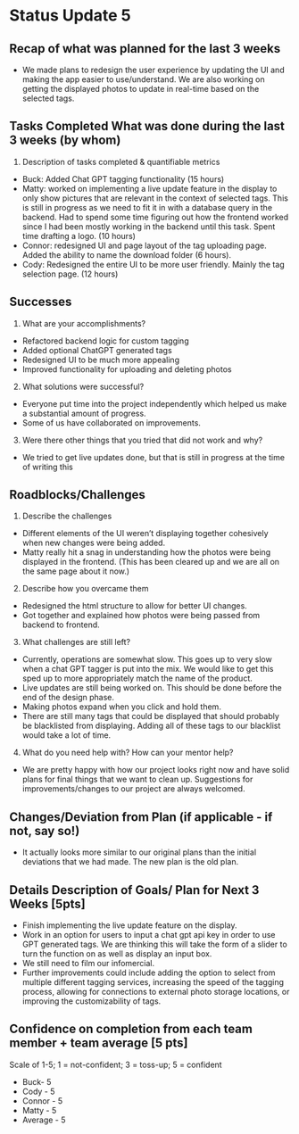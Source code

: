# Status Update 5


## Recap of what was planned for the last 3 weeks 
- We made plans to redesign the user experience by updating the UI and making the app easier to use/understand. We are also working on getting the displayed photos to update in real-time based on the selected tags.
## Tasks Completed What was done during the last 3 weeks (by whom) 
1. Description of tasks completed & quantifiable metrics
- Buck: Added Chat GPT tagging functionality (15 hours)
- Matty: worked on implementing a live update feature in the display to only show pictures that are relevant in the context of selected tags. This is still in progress as we need to fit it in with a database query in the backend. Had to spend some time figuring out how the frontend worked since I had been mostly working in the backend until this task. Spent time drafting a logo. (10 hours)
- Connor: redesigned UI and page layout of the tag uploading page. Added the ability to name the download folder (6 hours).
- Cody: Redesigned the entire UI to be more user friendly. Mainly the tag selection page. (12 hours)
## Successes
1. What are your accomplishments?
- Refactored backend logic for custom tagging
- Added optional ChatGPT generated tags
- Redesigned UI to be much more appealing
- Improved functionality for uploading and deleting photos
2. What solutions were successful?
- Everyone put time into the project independently which helped us make a substantial amount of progress. 
- Some of us have collaborated on improvements.
3. Were there other things that you tried that did not work and why?
- We tried to get live updates done, but that is still in progress at the time of writing this 
## Roadblocks/Challenges
1. Describe the challenges
- Different elements of the UI weren’t displaying together cohesively when new changes were being added.
- Matty really hit a snag in understanding how the photos were being displayed in the frontend. (This has been cleared up and we are all on the same page about it now.)
2. Describe how you overcame them
- Redesigned the html structure to allow for better UI changes.
- Got together and explained how photos were being passed from backend to frontend.
3. What challenges are still left?
- Currently, operations are somewhat slow. This goes up to very slow when a chat GPT tagger is put into the mix. We would like to get this sped up to more appropriately match the name of the product.
- Live updates are still being worked on. This should be done before the end of the design phase.
- Making photos expand when you click and hold them.
- There are still many tags that could be displayed that should probably be blacklisted from displaying. Adding all of these tags to our blacklist would take a lot of time.
4. What do you need help with? How can your mentor help?
- We are pretty happy with how our project looks right now and have solid plans for final things that we want to clean up. Suggestions for improvements/changes to our project are always welcomed.
## Changes/Deviation from Plan ​(if applicable - if not, say so!)
- It actually looks more similar to our original plans than the initial deviations that we had made. The new plan is the old plan.

## Details Description of Goals/ Plan for ​Next 3 Weeks [5pts]
- Finish implementing the live update feature on the display.
- Work in an option for users to input a chat gpt api key in order to use GPT generated tags. We are thinking this will take the form of a slider to turn the function on as well as display an input box.
- We still need to film our infomercial.
- Further improvements could include adding the option to select from multiple different tagging services, increasing the speed of the tagging process, allowing for connections to external photo storage locations, or improving the customizability of tags. 
## Confidence on completion from each team member + team average [5 pts]
Scale of 1-5; 1 = not-confident; 3 = toss-up; 5 = confident
- Buck- 5
- Cody - 5
- Connor - 5
- Matty - 5
- Average - 5




